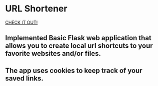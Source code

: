 # URL Shortener 

[CHECK IT OUT!](http://nazihkalo.pythonanywhere.com )
## Implemented Basic Flask web application that allows you to create local url shortcuts to your favorite websites and/or files. 

## The app uses cookies to keep track of your saved links.



